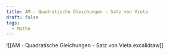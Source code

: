 ```yaml
---
title: AM - Quadratische Gleichungen - Satz von Vieta
draft: false
tags:
  - Mathe
---
```

![[AM - Quadratische Gleichungen - Satz von Vieta.excalidraw]]